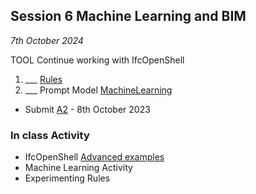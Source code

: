 ## Session 6 Machine Learning and BIM

*7th October 2024*

TOOL Continue working with IfcOpenShell
1. ___ [Rules](/41934/Concepts/Rules)
1. ___ Prompt Model [MachineLearning](/41934/Concepts/MachineLearning)

* Submit [A2](/41934/Assignments/A2) - 8th October 2023

### In class Activity
* IfcOpenShell [Advanced examples](/41934/Examples/IfcOpenShell/Advanced)
 * Machine Learning Activity
 * Experimenting Rules
